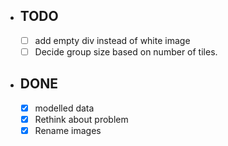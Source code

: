- ## TODO

  - [ ] add empty div instead of white image
  - [ ] Decide group size based on number of tiles.
 
- ## DONE

  - [x] modelled data
  - [x] Rethink about problem 
  - [x] Rename images
